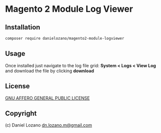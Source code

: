 # Magento 2 Module Log Viewer
## Installation
```bash
composer require danielozano/magento2-module-logviewer
```
## Usage
Once installed just navigate to the log file grid: **System < Logs < View Log** and download the file
by clicking **download**

License
-------
[GNU AFFERO GENERAL PUBLIC LICENSE](https://spdx.org/licenses/AGPL-3.0.html)

Copyright
---------
(c) Daniel Lozano <dn.lozano.m@gmail.com>